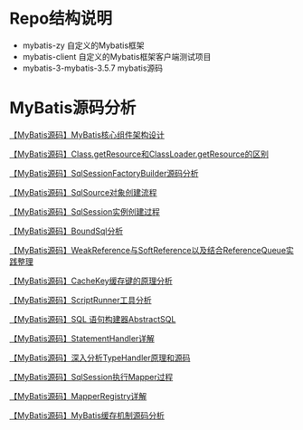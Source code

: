 # Repo结构说明
- mybatis-zy  自定义的Mybatis框架
- mybatis-client  自定义的Mybatis框架客户端测试项目
- mybatis-3-mybatis-3.5.7  mybatis源码


# MyBatis源码分析

[【MyBatis源码】MyBatis核心组件架构设计](https://zwzhangyu.blog.csdn.net/article/details/143666683)

[【MyBatis源码】Class.getResource和ClassLoader.getResource的区别](https://zwzhangyu.blog.csdn.net/article/details/143271403)

[【MyBatis源码】SqlSessionFactoryBuilder源码分析](https://zwzhangyu.blog.csdn.net/article/details/143272095)

[【MyBatis源码】SqlSource对象创建流程](https://zwzhangyu.blog.csdn.net/article/details/143351988)

[【MyBatis源码】SqlSession实例创建过程](https://zwzhangyu.blog.csdn.net/article/details/143376203)

[【MyBatis源码】BoundSql分析](https://zwzhangyu.blog.csdn.net/article/details/143441608)

[【MyBatis源码】WeakReference与SoftReference以及结合ReferenceQueue实践整理](https://zwzhangyu.blog.csdn.net/article/details/143453558)

[【MyBatis源码】CacheKey缓存键的原理分析](https://zwzhangyu.blog.csdn.net/article/details/143456534)

[【MyBatis源码】ScriptRunner工具分析](https://zwzhangyu.blog.csdn.net/article/details/143648555)

[【MyBatis源码】SQL 语句构建器AbstractSQL](https://zwzhangyu.blog.csdn.net/article/details/143651957)

[【MyBatis源码】StatementHandler详解](https://zwzhangyu.blog.csdn.net/article/details/143694456)

[【MyBatis源码】深入分析TypeHandler原理和源码](https://zwzhangyu.blog.csdn.net/article/details/143725368)

[【MyBatis源码】SqlSession执行Mapper过程](docs/【MyBatis源码】SqlSession执行Mapper过程.md)

[【MyBatis源码】MapperRegistry详解](docs/【MyBatis源码】MapperRegistry详解.md)

[【MyBatis源码】MyBatis缓存机制源码分析](docs/【MyBatis源码】MyBatis缓存机制源码分析.md)